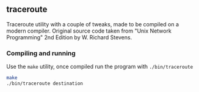 ## traceroute
Traceroute utility with a couple of tweaks, made to be compiled on a modern compiler. Original source code taken from "Unix Network Programming" 2nd Edition by W. Richard Stevens.

### Compiling and running
Use the `make` utility, once compiled run the program with `./bin/traceroute`
```bash
make
./bin/traceroute destination
```
